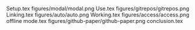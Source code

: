 Setup.tex
figures/modal/modal.png
Use.tex
figures/gitrepos/gitrepos.png
Linking.tex
figures/auto/auto.png
Working.tex
figures/access/access.png
offline mode.tex
figures/github-paper/github-paper.png
conclusion.tex